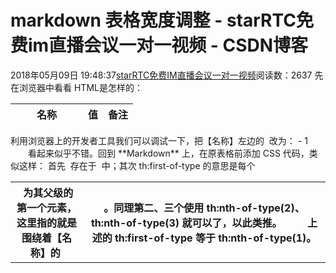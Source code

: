 # markdown 表格宽度调整 - starRTC免费im直播会议一对一视频 - CSDN博客
2018年05月09日 19:48:37[starRTC免费IM直播会议一对一视频](https://me.csdn.net/elesos)阅读数：2637
先在浏览器中看看 HTML是怎样的：
<table><thead><tr><th>名称</th><th>值</th><th>备注</th></tr></thead><tbody><!-- 省略 tbody 内容 --></tbody></table>
利用浏览器上的开发者工具我们可以调试一下，把【名称】左边的 <th> 改为：
<thstyle="width: 100px;">
- 1
  看起来似乎不错。回到 **Markdown** 上，在原表格前添加 CSS 代码，类似这样：
<style>table th:first-of-type {    width: 100px;}</style><!-- 下方是表格的 Markdown 语法 --!>
首先 <th> 存在于 <table> 中；其次 th:first-of-type 的意思是每个 <th> 为其父级的第一个元素，这里指的就是围绕着【名称】的 <th>。同理第二、三个使用 th:nth-of-type(2)、th:nth-of-type(3) 就可以了，以此类推。 
  上述的 th:first-of-type 等于 th:nth-of-type(1)。
